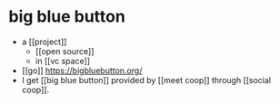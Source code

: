 # big blue button

- a [[project]]
  - [[open source]]
  - in [[vc space]]
- [[go]] https://bigbluebutton.org/
- I get [[big blue button]] provided by [[meet coop]] through [[social coop]].


